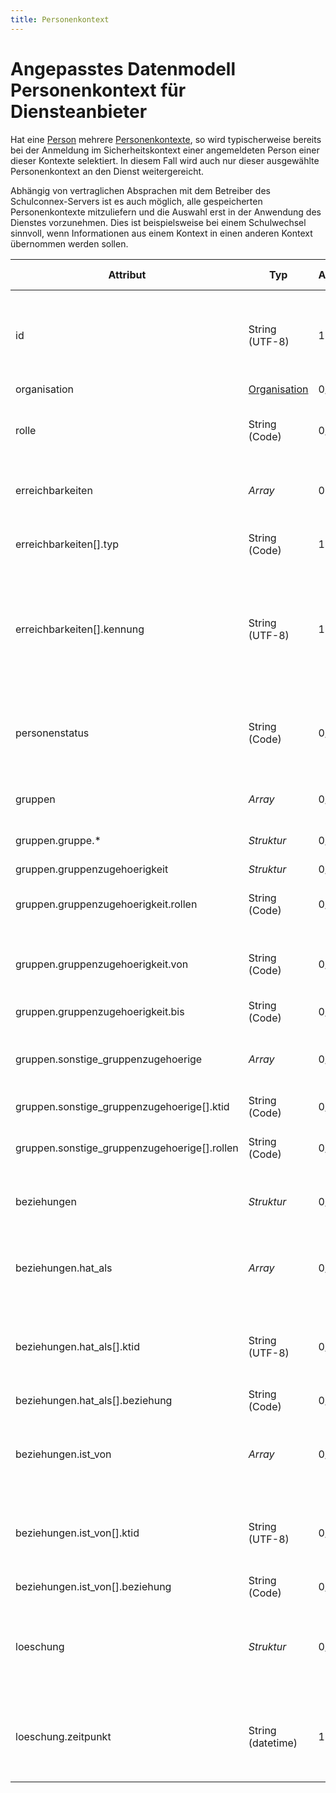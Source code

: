 ```yaml
---
title: Personenkontext
---
```


# Angepasstes Datenmodell Personenkontext für Diensteanbieter

Hat eine [Person](./person.md) mehrere [Personenkontexte](./personenkontext.md), so wird typischerweise bereits bei der Anmeldung im Sicherheitskontext einer angemeldeten Person einer dieser Kontexte selektiert. In diesem Fall wird auch nur dieser ausgewählte Personenkontext an den Dienst weitergereicht.

Abhängig von vertraglichen Absprachen mit dem Betreiber des Schulconnex-Servers ist es auch möglich, alle gespeicherten Personenkontexte mitzuliefern und die Auswahl erst in der Anwendung des Dienstes vorzunehmen. Dies ist beispielsweise bei einem Schulwechsel sinnvoll, wenn Informationen aus einem Kontext in einen anderen Kontext übernommen werden sollen.

Attribut | Typ | Anzahl | Freigabe erforderlich | Bemerkung
--- | --- | --- | --- | ---
id | String (UTF-8) | 1 | nein | ID des [Personenkontexts](./personenkontext.md). Wird vom Schulconnex-Server vergeben und ist eindeutig. Dieses Attribut ist unveränderbar (immutable).
organisation | [Organisation](./organisation.md) | 0/1 | ja | Siehe [Organisation](./organisation.md).
rolle | String (Code) | 0/1 | ja | Rolle der Person innerhalb der Organisation. Referenz auf einen Code der Codeliste *Rolle*.
erreichbarkeiten | *Array* | 0..n | ja | Liste (Array) von Attributpaaren aus Erreichsbarkeitstyp und Kennung.
erreichbarkeiten[].typ | String (Code) | 1 | ja | Typ der Erreichbarkeit. Referenz auf Liste von Codes der Codeliste *Erreichbarkeitstyp*.
erreichbarkeiten[].kennung | String (UTF-8) | 1 | ja | Konkrete Angabe der zum Erreichen der Person oder Organisation notwendigen Information. Derzeit ist nur die Erreichbarkeit über  eine E-Mail- Adresse vorgesehen.
personenstatus | String (Code) | 0/1 | ja | Status, den eine Person in einer Organisation in Bezug auf eine bestimmte Rolle hat, Referenz auf einen Code der Codeliste *Personenstatus*.
gruppen | *Array* | 0/0..n | ja | Array aus [Gruppen](./gruppe.md) und dazugehörende Gruppenzugehörigkeiten.
gruppen.gruppe.* | *Struktur* | 0/1 | ja | Attribute einer einzelnen Gruppe entsprechend Datenmodell *[Gruppe](./gruppe.md)*.
gruppen.gruppenzugehoerigkeit | *Struktur* | 0/1 | ja |
gruppen.gruppenzugehoerigkeit.rollen | String (Code) | 0/1..n | ja | Rollen der [Person](./person.md) innerhalb der Gruppe. Liste von Rollen nach Codeliste *Gruppenrolle*.
gruppen.gruppenzugehoerigkeit.von | String (Code) | 0/1..n | ja | Beginn der Gruppenzugehörigkeit. Dieser Zeitpunkt kann auch in der Zukunft liegen.
gruppen.gruppenzugehoerigkeit.bis | String (Code) | 0/1..n | ja | Ende der Gruppenzugehörigkeit.
gruppen.sonstige_gruppenzugehoerige | *Array* | 0/0..n | ja | Liste (Array) von weiteren Zugehörigen zu der Gruppe, jeweils als Paare von Kontext-IDs ktid und Rollen.
gruppen.sonstige_gruppenzugehoerige[].ktid | String (Code) | 0/1 | ja | Pseudonymisierte ID des Personenkontexts.
gruppen.sonstige_gruppenzugehoerige[].rollen | String (Code) | 0/1..n | ja | Rollen der Person innerhalb der Gruppe. Liste von Rollen nach Codeliste *Gruppenrolle*.
beziehungen | *Struktur* | 0/0..1 | ja | Objekt mit zwei Attributen, den `hat_als` und `ist_von` Beziehungen.
beziehungen.hat_als | *Array* | 0/0..n | ja | Array der `hat_als` Beziehungen eines [Personenkontextes](./personenkontext.md). Jeder Eintrag enthält eine Personenkontext-ID und eine Beziehung.
beziehungen.hat_als[].ktid | String (UTF-8) | 0/1 | ja | Pseudonymisierte ID des Personenkontexts zu dem aus dem aktuellen [Personenkontext](./personenkontext.md) eine `hat_als` Beziehung besteht.
beziehungen.hat_als[].beziehung | String (Code) | 0/1 | ja | Art der Beziehung aus Codeliste *Beziehungen*.
beziehungen.ist_von | *Array* | 0/0..n | ja | Array der `ist_von` Beziehungen eines [Personenkontextes](./personenkontext.md). Jeder Eintrag enthält eine Personenkontext-ID und eine Beziehung.
beziehungen.ist_von[].ktid | String (UTF-8) | 0/1 | ja | Pseudonymisierte ID des Personenkontexts zu dem aus dem aktuellen Personenkontext eine `ist_von` Beziehung besteht.
beziehungen.ist_von[].beziehung | String (Code) | 0/1 | ja | Art der Beziehung aus Codeliste *Beziehungen*.
loeschung | *Struktur* | 0/0..1 | nein| Aktuell gibt es zu Löschungen nur ein Attribut (Zeitpunkt), eventuell werden in späteren Versionen weitere Attribute hinzugefügt.
loeschung.zeitpunkt | String (datetime) | 1 | nein | Datum und Uhrzeit der Löschung des Personenkontexts. Das Format des Löschzeitpunktes ist `YYYY-MM-DD'T'hh:mm'Z'` als UTC-Zeitpunkt.

